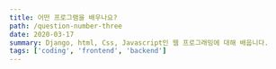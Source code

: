 ```yaml
---
title: 어떤 프로그램을 배우나요?
path: /question-number-three
date: 2020-03-17
summary: Django, html, Css, Javascript인 웹 프로그래밍에 대해 배웁니다.
tags: ['coding', 'frontend', 'backend']
---
```


